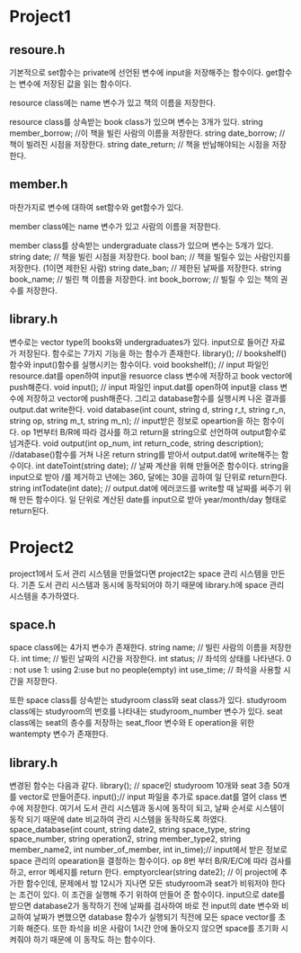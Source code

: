# Project1

## resoure.h

기본적으로 set함수는 private에 선언된 변수에 input을 저장해주는 함수이다.
get함수는 변수에 저장된 값을 읽는 함수이다.

resource class에는 name 변수가 있고 책의 이름을 저장한다.

resource class를 상속받는 book class가 있으며 변수는 3개가 있다.
	string member_borrow; //이 책을 빌린 사람의 이름을 저장한다.
	string date_borrow; // 책이 빌려진 시점을 저장한다.
	string date_return; // 책을 반납해야되는 시점을 저장한다.

## member.h

마찬가지로 변수에 대하여 set함수와 get함수가 있다.

member class에는 name 변수가 있고 사람의 이름을 저장한다.

member class를 상속받는 undergraduate class가 있으며 변수는 5개가 있다.
	string date;	// 책을 빌린 시점을 저장한다.
	bool ban;	// 책을 빌릴수 있는 사람인지를 저장한다. (1이면 제한된 사람)
	string date_ban; // 제한된 날짜를 저장한다.
	string book_name; // 빌린 책 이름을 저장한다.
	int book_borrow; // 빌릴 수 있는 책의 권수를 저장한다.

## library.h

변수로는 vector type의 books와 undergraduates가 있다. input으로 들어간 자료가 저장된다.
함수로는 7가지 기능을 하는 함수가 존재한다.
	library(); // bookshelf()함수와 input()함수를 실행시키는 함수이다.
	void bookshelf(); // input 파일인 resource.dat를 open하여 input을 resuorce class 변수에 저장하고 book vector에 push해준다.
	void input(); // input 파일인 input.dat를 open하여 input을 class 변수에 저장하고 vector에 push해준다. 그리고 database함수를 실행시켜 나온 결과를 output.dat write한다.
	void database(int count, string d, string r_t, string r_n, string op, string m_t, string m_n); // input받은 정보로 opeartion을 하는 함수이다. op 1번부터 B/R에 따라 검사를 하고 return을 string으로 선언하여 output함수로 넘겨준다.
	void output(int op_num, int return_code, string description); //database()함수를 거쳐 나온 return string를 받아서 output.dat에 write해주는 함수이다.
	int dateToint(string date); // 날짜 계산을 위해 만들어준 함수이다. string을 input으로 받아 /를 제거하고 년에는 360, 달에는 30을 곱하여 일 단위로 return한다.
	string intTodate(int date); // output.dat에 에러코드를 write할 때 날짜를 써주기 위해 만든 함수이다. 일 단위로 계산된 date를 input으로 받아 year/month/day 형태로 return된다.


# Project2

project1에서 도서 관리 시스템을 만들었다면 project2는 space 관리 시스템을 만든다.
기존 도서 관리 시스템과 동시에 동작되어야 하기 때문에 library.h에 space 관리 시스템을 추가하였다.

## space.h
space class에는 4가지 변수가 존재한다.
	string name;	// 빌린 사람의 이름을 저장한다.
	int time;	// 빌린 날짜의 시간을 저장한다.
	int status;	// 좌석의 상태를 나타낸다. 0 : not use  1: using   2:use but no people(empty)
	int use_time; 	// 좌석을 사용할 시간을 저장한다.

또한 space class를 상속받는 studyroom class와 seat class가 있다.
studyroom class에는 studyroom의 번호를 나타내는 studyroom_number 변수가 있다.
seat class에는 seat의 층수를 저장하는 seat_floor 변수와 E operation을 위한 wantempty 변수가 존재한다.

## library.h
변경된 함수는 다음과 같다.
	library(); // space인 studyroom 10개와 seat 3층 50개를 vector로 만들어준다. 
	input();// input 파일을 추가로 space.dat를 열어 class 변수에 저장한다. 여기서 도서 관리 시스템과 동시에 동작이 되고, 날짜 순서로 시스템이 동작 되기 때문에 date 비교하여 관리 시스템을 동작하도록 하였다.
	space_database(int count, string date2, string space_type, string space_number, string operation2, string member_type2, string member_name2, int number_of_member, int in_time);// input에서 받은 정보로 space 관리의 opearation을 결정하는 함수이다. op 8번 부터 B/R/E/C에 따라 검사를 하고, error 메세지를 return 한다. 
	emptyorclear(string date2); // 이 project에 추가한 함수인데, 문제에서 밤 12시가 지나면 모든 studyroom과 seat가 비워저야 한다는 조건이 있다. 이 조건을 실행해 주기 위하여 만들어 준 함수이다. input으로 date를 받으면 database2가 동작하기 전에 날짜를 검사하여 바로 전 input의 date 변수와 비교하여 날짜가 변했으면 database 함수가 실행되기 직전에 모든 space vector를 초기화 해준다. 또한 좌석을 비운 사람이 1시간 안에 돌아오지 않으면 space를 초기화 시켜줘야 하기 때문에 이 동작도 하는 함수이다.


